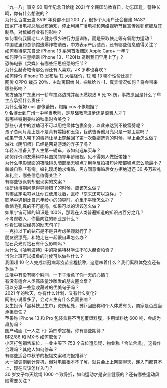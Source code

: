 「九一八」事变 90 周年纪念日恰逢 2021 年全民国防教育日，勿忘国耻，警钟长鸣，你有什么想说的？  
为什么百度云盘 SVIP 年费都不到 200 了，很多个人用户还会自建 NAS?  
国家广播电视总局发布通知，停止利用广播电视和网络视听节目宣传推销槟榔及其制品，对槟榔行业有何影响？  
如何看待我国老年人健身很少进行力量训练，而是采取快走等有氧耐力运动？  
中国驻里约总领馆遭爆炸物袭击，中方表示严厉谴责，还有哪些信息值得关注？  
如何看待京东自营 iPhone 13 系列首发赠送 Apple Care+ 一年？  
如何评价三星嘲讽 iPhone 13，「120Hz 高刷我们早用上了」?  
恐怖电影《灵媒》有哪些细思极恐的细节？  
为什么赫奇帕奇那么弱还有人喜欢，JK 罗琳也喜欢？  
如何评价 iPhone 13 发布后 12 大幅降价，12 和 13 哪个性价比高?  
网传 OPPO 裁员 20%，主动离职给 N，被裁给 N+1，真实情况如何？将会带来哪些影响？  
警方通报广东惠州一轿车撞路边摊并起火燃烧致 6 死 13 伤，事故原因是什么？车主应承担什么责任？  
为什么蕾姆 cos 都像蕾姆，炮姐 cos 不像炮姐？  
9 名博士到广州一中学当老师，是基础教育进步还是浪费人才？  
有哪些特别美味的秋季时令美食？  
那些小说中的渡劫可不可以用绝缘体包裹全身，以此来达到不被雷劈呢？  
孩子总问月亮上是不是真有嫦娥和玉兔，我该告诉他月亮只是一颗卫星吗？  
如果宁贵人喂下的毒药让皇上穿越回了第一次甄嬛选秀的时候，皇上会怎么做？  
游戏《阴阳师》已经是网易游戏的弃子了吗？  
年轻人准备入手人生第一辆车，该如何选车买车？  
如何评价网友爆料中科图灵领导年龄歧视，见不得男人做饭带娃？  
为什么电影里面的夜晚镜头暗部毫无噪点？用单反拍摄短片暗部噪点怎么能最小？  
新娘自称「有病」婚礼现场跪求悔婚，男方同意悔婚后女方拒绝退还 30 多万彩礼和礼金，哪些信息值得关注？  
有哪些很讽刺却很现实的文案？  
读研读博期间觉得导师错了的时候，应该怎么做？  
有哪些家电可以让你在使用过后，直呼「原来还可以这样」？  
职场中遇到比自己年龄小的领导时，心里不平衡怎么办？  
收缩毛孔真的不可能吗，如果可以的话该怎么做？  
如果宇宙可知的知识是 100%，那现在人类普遍知道的知识占百分之几？  
不考虑收入，你最向往的职业是什么？  
你看过哪些经典的励志句子?  
一克拉以下的钻石是不是只考虑美观就行了？  
朋友很漂亮，和她走在一起很自卑怎么办？  
钻石荧光对钻石有什么影响吗？  
为什么《哈利波特》中的斯莱特林学生不加入赫奇帕奇？  
当你上班可以摸鱼的时候可以做些什么？  
我国超 10 亿人完成新冠病毒疫苗全程接种，这意味着什么？我们离群体免疫还有多远？  
生活中有没有哪个瞬间，一下子治愈了你一天的心情？  
有没有适合人类高质量沙雕发的朋友圈文案？  
可以分享一些您收藏过的优美句子吗？  
2021 年的秋天，你有什么计划，又有什么变化?  
网络小说看多了，会对人生有什么负面影响？  
女生投诉「黑科技卫生巾」烫伤私处，苏菲回应称和个人体质有关，商家是否应当承担责任？  
苹果称 iPhone 13 和 Pro 包装盒将不再包覆塑料膜，少用塑料达 600 吨，会成为趋势吗？  
国产动画《一人之下》第四季定档，你有哪些期待？  
BRZ/86 和 MX-5 如何取舍？  
小区打包销售车位，一业主买下 753 个车位遭质疑，物业称「合法合规」，这操作合理吗？其他人如何停车？  
有哪些适合中秋节的祝福文案和海报推荐？  
大一被调剂到计算机，但对电脑根本不了解，就只会上上网聊聊天，连入门都算不上，现在应该怎样入门？  
30 岁女子每天跳绳 1000 个致骨折，如何运动才是安全健康的？还有哪些运动风险需要关注？  
